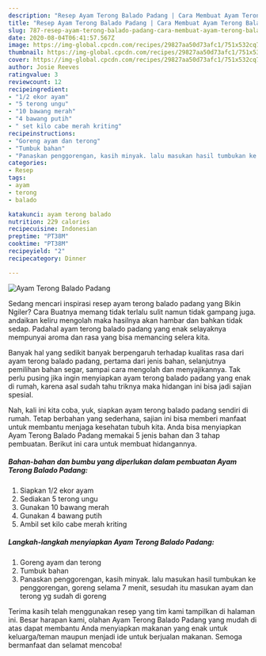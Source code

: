 ```yaml
---
description: "Resep Ayam Terong Balado Padang | Cara Membuat Ayam Terong Balado Padang Yang Lezat Sekali"
title: "Resep Ayam Terong Balado Padang | Cara Membuat Ayam Terong Balado Padang Yang Lezat Sekali"
slug: 787-resep-ayam-terong-balado-padang-cara-membuat-ayam-terong-balado-padang-yang-lezat-sekali
date: 2020-08-04T06:41:57.567Z
image: https://img-global.cpcdn.com/recipes/29827aa50d73afc1/751x532cq70/ayam-terong-balado-padang-foto-resep-utama.jpg
thumbnail: https://img-global.cpcdn.com/recipes/29827aa50d73afc1/751x532cq70/ayam-terong-balado-padang-foto-resep-utama.jpg
cover: https://img-global.cpcdn.com/recipes/29827aa50d73afc1/751x532cq70/ayam-terong-balado-padang-foto-resep-utama.jpg
author: Josie Reeves
ratingvalue: 3
reviewcount: 12
recipeingredient:
- "1/2 ekor ayam"
- "5 terong ungu"
- "10 bawang merah"
- "4 bawang putih"
- " set kilo cabe merah kriting"
recipeinstructions:
- "Goreng ayam dan terong"
- "Tumbuk bahan"
- "Panaskan penggorengan, kasih minyak. lalu masukan hasil tumbukan ke penggorengan, goreng selama 7 menit, sesudah itu masukan ayam dan terong yg sudah di goreng"
categories:
- Resep
tags:
- ayam
- terong
- balado

katakunci: ayam terong balado 
nutrition: 229 calories
recipecuisine: Indonesian
preptime: "PT38M"
cooktime: "PT38M"
recipeyield: "2"
recipecategory: Dinner

---
```



![Ayam Terong Balado Padang](https://img-global.cpcdn.com/recipes/29827aa50d73afc1/751x532cq70/ayam-terong-balado-padang-foto-resep-utama.jpg)

Sedang mencari inspirasi resep ayam terong balado padang yang Bikin Ngiler? Cara Buatnya memang tidak terlalu sulit namun tidak gampang juga. andaikan keliru mengolah maka hasilnya akan hambar dan bahkan tidak sedap. Padahal ayam terong balado padang yang enak selayaknya mempunyai aroma dan rasa yang bisa memancing selera kita.

Banyak hal yang sedikit banyak berpengaruh terhadap kualitas rasa dari ayam terong balado padang, pertama dari jenis bahan, selanjutnya pemilihan bahan segar, sampai cara mengolah dan menyajikannya. Tak perlu pusing jika ingin menyiapkan ayam terong balado padang yang enak di rumah, karena asal sudah tahu triknya maka hidangan ini bisa jadi sajian spesial.




Nah, kali ini kita coba, yuk, siapkan ayam terong balado padang sendiri di rumah. Tetap berbahan yang sederhana, sajian ini bisa memberi manfaat untuk membantu menjaga kesehatan tubuh kita. Anda bisa menyiapkan Ayam Terong Balado Padang memakai 5 jenis bahan dan 3 tahap pembuatan. Berikut ini cara untuk membuat hidangannya.

<!--inarticleads1-->

##### Bahan-bahan dan bumbu yang diperlukan dalam pembuatan Ayam Terong Balado Padang:

1. Siapkan 1/2 ekor ayam
1. Sediakan 5 terong ungu
1. Gunakan 10 bawang merah
1. Gunakan 4 bawang putih
1. Ambil  set kilo cabe merah kriting




<!--inarticleads2-->

##### Langkah-langkah menyiapkan Ayam Terong Balado Padang:

1. Goreng ayam dan terong
1. Tumbuk bahan
1. Panaskan penggorengan, kasih minyak. lalu masukan hasil tumbukan ke penggorengan, goreng selama 7 menit, sesudah itu masukan ayam dan terong yg sudah di goreng




Terima kasih telah menggunakan resep yang tim kami tampilkan di halaman ini. Besar harapan kami, olahan Ayam Terong Balado Padang yang mudah di atas dapat membantu Anda menyiapkan makanan yang enak untuk keluarga/teman maupun menjadi ide untuk berjualan makanan. Semoga bermanfaat dan selamat mencoba!
